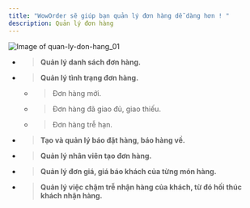 ```yaml
---
title: "WowOrder sẽ giúp bạn quản lý đơn hàng dễ dàng hơn ! "
description: Quản lý đơn hàng
---
```


![Image of quan-ly-don-hang_01](https://woworder.net/img/huong_dan/donhang.PNG)

  - > **Quản lý danh sách đơn hàng.**
  - > **Quản lý tình trạng đơn hàng.**
    - > Đơn hàng mới.
    - > Đơn hàng đã giao đủ, giao thiếu.
    - > Đơn hàng trễ hạn.
  - > **Tạo và quản lý báo đặt hàng, báo hàng về.**
  - > **Quản lý nhân viên tạo đơn hàng.**
  - > **Quản lý đơn giá, giá báo khách của từng món hàng.**
  - > **Quản lý việc chậm trễ nhận hàng của khách, từ đó hối thúc khách nhận hàng.**
